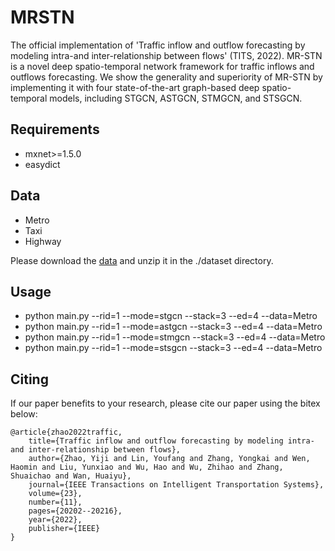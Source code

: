 # MRSTN #
The official implementation of 'Traffic inflow and outflow forecasting by modeling intra-and inter-relationship between flows' (TITS, 2022). MR-STN is a novel deep spatio-temporal network framework for traffic inflows and outflows forecasting. We show the generality and superiority of MR-STN by implementing it with four state-of-the-art graph-based deep spatio-temporal models, including STGCN, ASTGCN, STMGCN, and STSGCN.

## Requirements ##
- mxnet>=1.5.0
- easydict

## Data ##
- Metro
- Taxi
- Highway
  
Please download the [data](https://pan.baidu.com/s/1CWG_5W-kEzZ81ZAVZM8eQw?pwd=8888) and unzip it in the ./dataset directory.

## Usage ##
- python main.py --rid=1 --mode=stgcn --stack=3 --ed=4  --data=Metro
- python main.py --rid=1 --mode=astgcn --stack=3 --ed=4  --data=Metro
- python main.py --rid=1 --mode=stmgcn --stack=3 --ed=4  --data=Metro
- python main.py --rid=1 --mode=stsgcn --stack=3 --ed=4  --data=Metro

## Citing ##
If our paper benefits to your research, please cite our paper using the bitex below:

    @article{zhao2022traffic,
        title={Traffic inflow and outflow forecasting by modeling intra-and inter-relationship between flows},
        author={Zhao, Yiji and Lin, Youfang and Zhang, Yongkai and Wen, Haomin and Liu, Yunxiao and Wu, Hao and Wu, Zhihao and Zhang, Shuaichao and Wan, Huaiyu},
        journal={IEEE Transactions on Intelligent Transportation Systems},
        volume={23},
        number={11},
        pages={20202--20216},
        year={2022},
        publisher={IEEE}
    }
